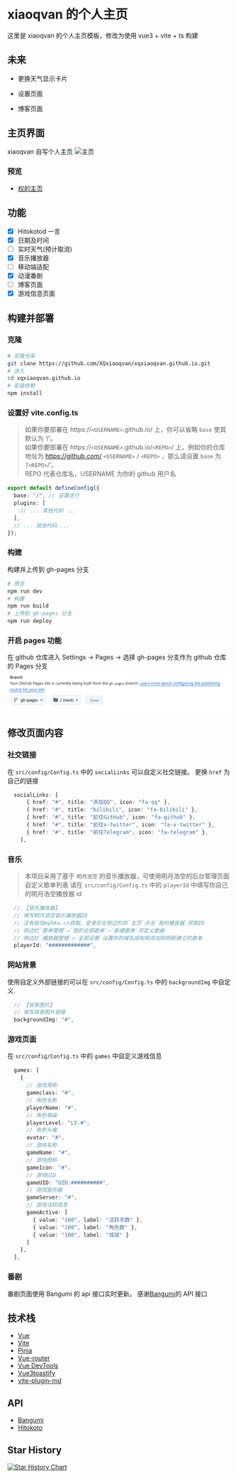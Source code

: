 # xiaoqvan 的个人主页

这里是 xiaoqvan 的个人主页模板，修改为使用 vue3 + vite + ts 构建

## 未来

- 更换天气显示卡片

- 设置页面

- 博客页面

## 主页界面

xiaoqvan 自写个人主页
![主页](/screenshots/image.png)

### 预览

- [权的主页](https://www.xiaoqvan.top)

## 功能

- [x] Hitokotod 一言
- [x] 日期及时间
- [ ] 实时天气(预计取消)
- [x] 音乐播放器
- [ ] 移动端适配
- [x] 动漫番剧
- [ ] 博客页面
- [x] 游戏信息页面

## 构建并部署

### 克隆

```bash
# 克隆仓库
git clone https://github.com/XQxiaoqvan/xqxiaoqvan.github.io.git
# 进入
cd xqxiaoqvan.github.io
# 安装依赖
npm install
```

### 设置好 vite.config.ts

> 如果你要部署在 https://`<USERNAME>`.github.io/ 上，你可以省略 `base` 使其默认为 ‘/’。  
> 如果你要部署在 https://`<USERNAME>`.github.io/`<REPO>`/ 上，例如你的仓库地址为 https://github.com/ `<USERNAME>` / `<REPO>` ，那么请设置 `base` 为 ‘/`<REPO>`/’。  
> REPO 代表仓库名，USERNAME 为你的 github 用户名

```ts
export default defineConfig({
  base: "/", // 设置这行
  plugins: [
    // ... 其他代码 ...
  ],
  // ... 其他代码 ...
});
```

### 构建

构建并上传到 gh-pages 分支

```bash
# 预览
npm run dev
# 构建
npm run build
# 上传到 gh-pages 分支
npm run deploy
```

### 开启 pages 功能

在 github 仓库进入 Settings → Pages → 选择 gh-pages 分支作为 github 仓库的 Pages 分支
![Pages](/screenshots/image1.png)

## 修改页面内容

### 社交链接

在 `src/config/Config.ts` 中的 `socialLinks` 可以自定义社交链接。
更换 `href` 为自己的链接

```ts
  socialLinks: [
      { href: "#", title: "添加QQ", icon: "fa-qq" },
      { href: "#", title: "bilibili", icon: "fa-bilibili" },
      { href: "#", title: "前往GitHub", icon: "fa-github" },
      { href: "#", title: "前往x-twitter", icon: "fa-x-twitter" },
      { href: "#", title: "前往Telegram", icon: "fa-telegram" },
    ],
```

### 音乐

> 本项目采用了基于 `明月浩空` 的音乐播放器，可使用明月浩空的后台管理页面自定义歌单列表
> 请在 `src/config/Config.ts` 中的 `playerId` 中填写你自己的明月浩空播放器 id

```ts
  // 【音乐播放器】
  // 填写明月浩空音乐播放器ID
  // 没有前往myhkw.cn获取，登录后在侧边栏的`主页`点击`我的播放器`获取ID
  // 侧边栏`歌单管理`→`我的全部歌单`→`新建歌单`可定义歌曲
  // 侧边栏`播放器管理`→`全部设置`设置你的域名授权和添加刚刚新建立的歌单
  playerId: "#############",
```

### 网站背景

使用自定义外部链接的可以在 `src/config/Config.ts` 中的 `backgroundImg` 中自定义.

```ts
  // 【背景图片】
  // 填写背景图片链接
  backgroundImg: "#",
```

### 游戏页面

在 `src/config/Config.ts` 中的 `games` 中自定义游戏信息

```ts
  games: [
    {
      // 游戏简称
      gameclass: "#",
      // 角色名称
      playerName: "#",
      // 角色等级
      playerLevel: "LV.#",
      // 角色头像
      avatar: "#",
      // 游戏名称
      gameName: "#",
      // 游戏图标
      gameIcon: "#",
      // 游戏UID
      gameUID: "UID:##########",
      // 游戏服务器
      gameServer: "#",
      // 游戏活跃信息
      gameActive: [
        { value: "100", label: "活跃天数" },
        { value: "100", label: "角色数" },
        { value: "100", label: "成就" }
      ]
    },
  ],
```

### 番剧

番剧页面使用 Bangumi 的 api 接口实时更新。
感谢[Bangumi](https://bangumi.github.io/api/)的 API 接口

## 技术栈

- [Vue](https://cn.vuejs.org/)
- [Vite](https://vitejs.cn/vite3-cn/)
- [Pinia](https://pinia.vuejs.org/zh/)
- [Vue-router](https://router.vuejs.org/zh/)
- [Vue DevTools](https://devtools-next.vuejs.org/)
- [Vue3toastify](https://vue3-toastify.netlify.app/)
- [vite-plugin-md](https://github.com/antfu/vite-plugin-md)

## API

- [Bangumi](https://bangumi.github.io/api/)
- [Hitokoto](https://hitokoto.cn/)

## Star History

[![Star History Chart](https://api.star-history.com/svg?repos=XQxiaoqvan/xqxiaoqvan.github.io&type=Date)](https://star-history.com/#XQxiaoqvan/xqxiaoqvan.github.io&Date)
